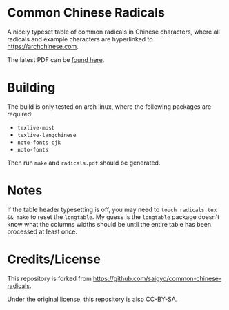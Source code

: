 # Common Chinese Radicals

A nicely typeset table of  common radicals in Chinese characters, where all
radicals and example characters are hyperlinked to https://archchinese.com.

The latest PDF can be [found here][0].

# Building

The build is only tested on arch linux, where the following packages are
required:

* `texlive-most`
* `texlive-langchinese`
* `noto-fonts-cjk`
* `noto-fonts`

Then run `make` and `radicals.pdf` should be generated.

# Notes

If the table header typesetting is off, you may need to `touch radicals.tex && make`
to reset the `longtable`. My guess is the `longtable` package doesn't know what the
columns widths should be until the entire table has been processed at least once.

# Credits/License

This repository is forked from https://github.com/saigyo/common-chinese-radicals.

Under the original license, this repository is also CC-BY-SA.


[0]: https://github.com/danobi/common-chinese-radicals/releases/latest/download/radicals.pdf
